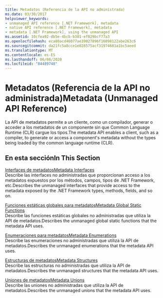 ```yaml
---
title: Metadatos (Referencia de la API no administrada)
ms.date: 03/30/2017
helpviewer_keywords:
- unmanaged API reference [.NET Framework], metadata
- native API reference [.NET Framework], metadata
- metadata [.NET Framework], using the unmanaged API
ms.assetid: 10cfea92-db5e-4bcb-b301-ef029bcf77a3
ms.openlocfilehash: eca80acd46077ae39027896f16098122abe263c6
ms.sourcegitcommit: da21fc5a8cce1e028575acf31974681a1bc5aeed
ms.translationtype: MT
ms.contentlocale: es-ES
ms.lasthandoff: 06/08/2020
ms.locfileid: "84489748"
---
```

# <a name="metadata-unmanaged-api-reference"></a><span data-ttu-id="c9776-102">Metadatos (Referencia de la API no administrada)</span><span class="sxs-lookup"><span data-stu-id="c9776-102">Metadata (Unmanaged API Reference)</span></span>
<span data-ttu-id="c9776-103">La API de metadatos permite a un cliente, como un compilador, generar o acceder a los metadatos de un componente sin que Common Language Runtime (CLR) cargue los tipos.</span><span class="sxs-lookup"><span data-stu-id="c9776-103">The metadata API enables a client, such as a compiler, to generate or access a component's metadata without the types being loaded by the common language runtime (CLR).</span></span>  
  
## <a name="in-this-section"></a><span data-ttu-id="c9776-104">En esta sección</span><span class="sxs-lookup"><span data-stu-id="c9776-104">In This Section</span></span>  
 [<span data-ttu-id="c9776-105">Interfaces de metadatos</span><span class="sxs-lookup"><span data-stu-id="c9776-105">Metadata Interfaces</span></span>](metadata-interfaces.md)  
 <span data-ttu-id="c9776-106">Describe las interfaces no administradas que proporcionan acceso a los metadatos expuestos por los métodos, campos, tipos de .NET Framework, etc.</span><span class="sxs-lookup"><span data-stu-id="c9776-106">Describes the unmanaged interfaces that provide access to the metadata exposed by the .NET Framework types, methods, fields, and so on.</span></span>  
  
 [<span data-ttu-id="c9776-107">Funciones estáticas globales para metadatos</span><span class="sxs-lookup"><span data-stu-id="c9776-107">Metadata Global Static Functions</span></span>](metadata-global-static-functions.md)  
 <span data-ttu-id="c9776-108">Describe las funciones estáticas globales no administradas que utiliza la API de metadatos.</span><span class="sxs-lookup"><span data-stu-id="c9776-108">Describes the unmanaged global static functions that the metadata API uses.</span></span>  
  
 [<span data-ttu-id="c9776-109">Enumeraciones para metadatos</span><span class="sxs-lookup"><span data-stu-id="c9776-109">Metadata Enumerations</span></span>](metadata-enumerations.md)  
 <span data-ttu-id="c9776-110">Describe las enumeraciones no administradas que utiliza la API de metadatos.</span><span class="sxs-lookup"><span data-stu-id="c9776-110">Describes the unmanaged enumerations that the metadata API uses.</span></span>  
  
 [<span data-ttu-id="c9776-111">Estructuras de metadatos</span><span class="sxs-lookup"><span data-stu-id="c9776-111">Metadata Structures</span></span>](metadata-structures.md)  
 <span data-ttu-id="c9776-112">Describe las estructuras no administradas que utiliza la API de metadatos.</span><span class="sxs-lookup"><span data-stu-id="c9776-112">Describes the unmanaged structures that the metadata API uses.</span></span>  
  
 [<span data-ttu-id="c9776-113">Uniones de metadatos</span><span class="sxs-lookup"><span data-stu-id="c9776-113">Metadata Unions</span></span>](metadata-unions.md)  
 <span data-ttu-id="c9776-114">Describe las uniones no administradas que utiliza la API de metadatos.</span><span class="sxs-lookup"><span data-stu-id="c9776-114">Describes the unmanaged unions that the metadata API uses.</span></span>
